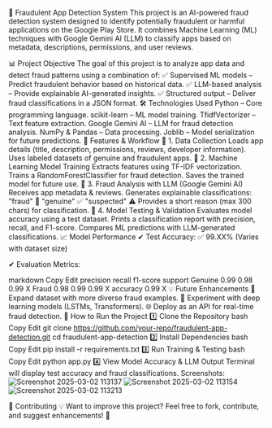 📌 Fraudulent App Detection System
This project is an AI-powered fraud detection system designed to identify potentially fraudulent or harmful applications on the Google Play Store. It combines Machine Learning (ML) techniques with Google Gemini AI (LLM) to classify apps based on metadata, descriptions, permissions, and user reviews.

📊 Project Objective
The goal of this project is to analyze app data and detect fraud patterns using a combination of:
✅ Supervised ML models – Predict fraudulent behavior based on historical data.
✅ LLM-based analysis – Provide explainable AI-generated insights.
✅ Structured output – Deliver fraud classifications in a JSON format.
🛠 Technologies Used
Python – Core programming language.
scikit-learn – ML model training.
TfidfVectorizer – Text feature extraction.
Google Gemini AI – LLM for fraud detection analysis.
NumPy & Pandas – Data processing.
Joblib – Model serialization for future predictions.
📌 Features & Workflow
🔹 1. Data Collection
Loads app details (title, description, permissions, reviews, developer information).
Uses labeled datasets of genuine and fraudulent apps.
🔹 2. Machine Learning Model Training
Extracts features using TF-IDF vectorization.
Trains a RandomForestClassifier for fraud detection.
Saves the trained model for future use.
🔹 3. Fraud Analysis with LLM (Google Gemini AI)
Receives app metadata & reviews.
Generates explainable classifications:
"fraud" 🚨
"genuine" ✅
"suspected" ⚠️
Provides a short reason (max 300 chars) for classification.
🔹 4. Model Testing & Validation
Evaluates model accuracy using a test dataset.
Prints a classification report with precision, recall, and F1-score.
Compares ML predictions with LLM-generated classifications.
📈 Model Performance
✔ Test Accuracy: ✅ 99.XX% (Varies with dataset size)

✔ Evaluation Metrics:

markdown
Copy
Edit
              precision    recall  f1-score   support
     Genuine       0.99      0.98      0.99        X
       Fraud       0.98      0.99      0.99        X
    accuracy                           0.99        X
💡 Future Enhancements
🔄 Expand dataset with more diverse fraud examples.
🤖 Experiment with deep learning models (LSTMs, Transformers).
🌐 Deploy as an API for real-time fraud detection.
📌 How to Run the Project
1️⃣ Clone the Repository
bash
Copy
Edit
git clone https://github.com/your-repo/fraudulent-app-detection.git
cd fraudulent-app-detection
2️⃣ Install Dependencies
bash
Copy
Edit
pip install -r requirements.txt
3️⃣ Run Training & Testing
bash
Copy
Edit
python app.py
4️⃣ View Model Accuracy & LLM Output
Terminal will display test accuracy and fraud classifications.
Screenshots:
![Screenshot 2025-03-02 113137](https://github.com/user-attachments/assets/fac5ccfe-fd90-42c8-9466-f16be2a971d9)
![Screenshot 2025-03-02 113154](https://github.com/user-attachments/assets/4158fe3b-592c-4dc6-ae20-640811b9dd38)
![Screenshot 2025-03-02 113213](https://github.com/user-attachments/assets/abd1358d-64c6-416e-8d71-1f2a137c9b0e)

📢 Contributing
💡 Want to improve this project? Feel free to fork, contribute, and suggest enhancements! 🚀

